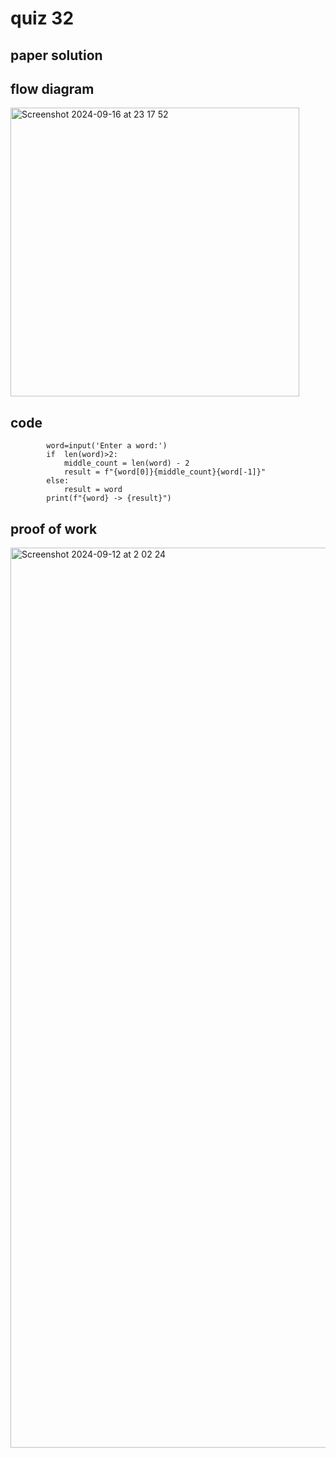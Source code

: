 # quiz 32



## paper solution


## flow diagram
<img width="462" alt="Screenshot 2024-09-16 at 23 17 52" src="https://github.com/user-attachments/assets/e4173075-eadd-474c-92a2-6ddad355356c">


## code
            word=input('Enter a word:')
            if  len(word)>2:
                middle_count = len(word) - 2
                result = f"{word[0]}{middle_count}{word[-1]}"
            else:
                result = word
            print(f"{word} -> {result}")

## proof of work
<img width="1440" alt="Screenshot 2024-09-12 at 2 02 24" src="https://github.com/user-attachments/assets/13350684-c680-463c-95d9-b81bfe24db69">
